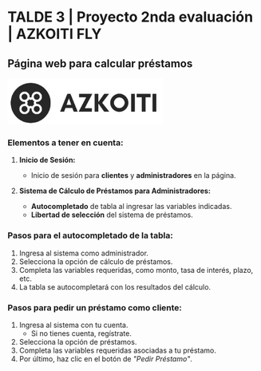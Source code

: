 # TALDE 3 | Proyecto 2nda evaluación | AZKOITI FLY
## Página web para calcular préstamos

![Logo Azkoiti Fly](/view/img/icons/azkoiti_texto_sin_fondo.png)

### Elementos a tener en cuenta:

1. **Inicio de Sesión:**
    - Inicio de sesión para **clientes** y **administradores** en la página.

2. **Sistema de Cálculo de Préstamos para Administradores:**
    - **Autocompletado** de tabla al ingresar las variables indicadas.
    - **Libertad de selección** del sistema de préstamos.

### Pasos para el autocompletado de la tabla:

1. Ingresa al sistema como administrador.
2. Selecciona la opción de cálculo de préstamos.
3. Completa las variables requeridas, como monto, tasa de interés, plazo, etc.
4. La tabla se autocompletará con los resultados del cálculo.

### Pasos para pedir un préstamo como cliente:

1. Ingresa al sistema con tu cuenta.
    - Si no tienes cuenta, regístrate.
2. Selecciona la opción de préstamos.
3. Completa las variables requeridas asociadas a tu préstamo.
4. Por último, haz clic en el botón de *"Pedir Préstamo"*.
